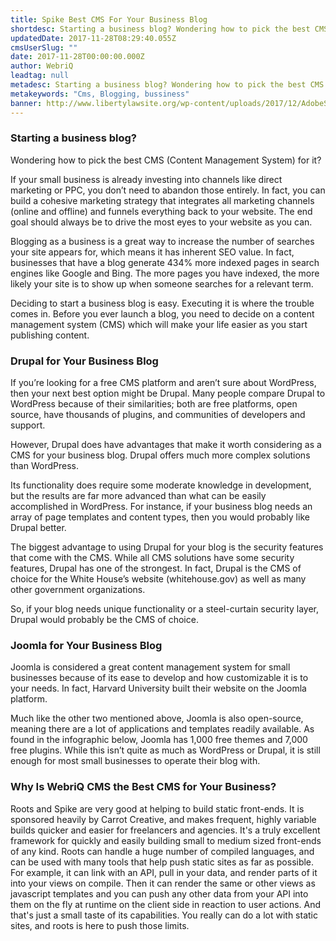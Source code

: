 ```yaml
---
title: Spike Best CMS For Your Business Blog
shortdesc: Starting a business blog? Wondering how to pick the best CMS (Content Management System) for it? One of the top ways for your business to drive traffic to your website is through an engaging and optimized blog.
updatedDate: 2017-11-28T08:29:40.055Z
cmsUserSlug: ""
date: 2017-11-28T00:00:00.000Z
author: WebriQ
leadtag: null
metadesc: Starting a business blog? Wondering how to pick the best CMS
metakeywords: "Cms, Blogging, bussiness"
banner: http://www.libertylawsite.org/wp-content/uploads/2017/12/AdobeStock_105994137-1024x680.jpeg
---
```


### Starting a business blog?

Wondering how to pick the best CMS (Content Management System) for it?

If your small business is already investing into channels like direct marketing or PPC, you don’t need to abandon those entirely. In fact, you can build a cohesive marketing strategy that integrates all marketing channels (online and offline) and funnels everything back to your website. The end goal should always be to drive the most eyes to your website as you can.

Blogging as a business is a great way to increase the number of searches your site appears for, which means it has inherent SEO value. In fact, businesses that have a blog generate 434% more indexed pages in search engines like Google and Bing. The more pages you have indexed, the more likely your site is to show up when someone searches for a relevant term.

Deciding to start a business blog is easy. Executing it is where the trouble comes in. Before you ever launch a blog, you need to decide on a content management system (CMS) which will make your life easier as you start publishing content.

### Drupal for Your Business Blog

If you’re looking for a free CMS platform and aren’t sure about WordPress, then your next best option might be Drupal. Many people compare Drupal to WordPress because of their similarities; both are free platforms, open source, have thousands of plugins, and communities of developers and support.

However, Drupal does have advantages that make it worth considering as a CMS for your business blog. Drupal offers much more complex solutions than WordPress.

Its functionality does require some moderate knowledge in development, but the results are far more advanced than what can be easily accomplished in WordPress. For instance, if your business blog needs an array of page templates and content types, then you would probably like Drupal better.

The biggest advantage to using Drupal for your blog is the security features that come with the CMS. While all CMS solutions have some security features, Drupal has one of the strongest. In fact, Drupal is the CMS of choice for the White House’s website (whitehouse.gov) as well as many other government organizations.

So, if your blog needs unique functionality or a steel-curtain security layer, Drupal would probably be the CMS of choice.

### Joomla for Your Business Blog

Joomla is considered a great content management system for small businesses because of its ease to develop and how customizable it is to your needs. In fact, Harvard University built their website on the Joomla platform.

Much like the other two mentioned above, Joomla is also open-source, meaning there are a lot of applications and templates readily available. As found in the infographic below, Joomla has 1,000 free themes and 7,000 free plugins. While this isn’t quite as much as WordPress or Drupal, it is still enough for most small businesses to operate their blog with.

### Why Is WebriQ CMS the Best CMS for Your Business?

Roots and Spike are very good at helping to build static front-ends. It is sponsored heavily by Carrot Creative, and makes frequent, highly variable builds quicker and easier for freelancers and agencies. It's a truly excellent framework for quickly and easily building small to medium sized front-ends of any kind. Roots can handle a huge number of compiled languages, and can be used with many tools that help push static sites as far as possible. For example, it can link with an API, pull in your data, and render parts of it into your views on compile. Then it can render the same or other views as javascript templates and you can push any other data from your API into them on the fly at runtime on the client side in reaction to user actions. And that's just a small taste of its capabilities. You really can do a lot with static sites, and roots is here to push those limits.
